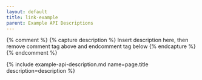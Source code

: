 ```yaml
---
layout: default
title: link-example
parent: Example API Descriptions
---
```


{% comment %}
{% capture description %}
Insert description here, then remove comment tag above and endcomment tag below
{% endcapture %}
{% endcomment %}

{% include example-api-description.md name=page.title description=description %}
